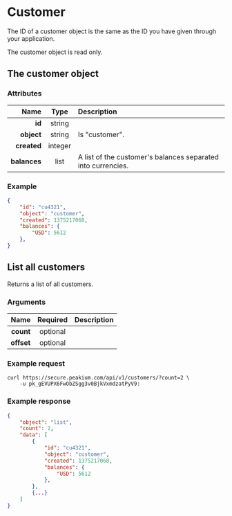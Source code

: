 Customer
========

The ID of a customer object is the same as the ID you have given through your application.

The customer object is read only.

The customer object
-------------------

### Attributes

Name | Type | Description
--:|:-:|:--
**id** | string |
**object** | string | Is "customer".
**created** | integer |
**balances** | list | A list of the customer's balances separated into currencies.


### Example

```json
{
	"id": "cu4321",
	"object": "customer",
	"created": 1375217068,
	"balances": {
		"USD": 5612
	},
}
```

List all customers
------------------
Returns a list of all customers.

### Arguments

Name | Required | Description
--:|:-:|:--
**count** | optional |
**offset** | optional |

### Example request

	curl https://secure.peakium.com/api/v1/customers/?count=2 \
		-u pk_gEVUPX6FwObZSgg3v0BjkVxmdzatPyV9:

### Example response

```json
{
	"object": "list",
	"count": 2,
	"data": [
		{
			"id": "cu4321",
			"object": "customer",
			"created": 1375217068,
			"balances": {
				"USD": 5612
			},
		},
		{...}
	]
}
```